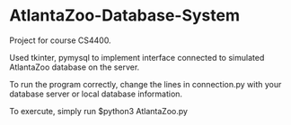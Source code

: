 # AtlantaZoo-Database-System

Project for course CS4400.

Used tkinter, pymysql to implement interface connected to simulated AtlantaZoo database on the server.

To run the program correctly, change the lines in connection.py with your database server or local database information.

To exercute, simply run $python3 AtlantaZoo.py
